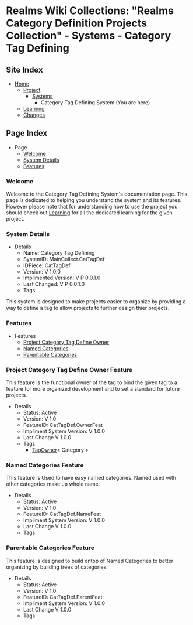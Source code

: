 [Page]:https://github.com/Ancient-Majik-Tech/Learn.Tutorial.MainCollect/blob/main/Project/Systems/CatTagDefSys.md

[Page Home]:https://github.com/Ancient-Majik-Tech/Learn.Tutorial.MainCollect/blob/main/README.md
[Page Learn Home]:https://github.com/Ancient-Majik-Tech/Learn.Tutorial.MainCollect/blob/main/Learn/LearnHome.md
[Page Proj Home]:https://github.com/Ancient-Majik-Tech/Learn.Tutorial.MainCollect/blob/main/Project/ProjectHome.md
[Page Sys Home]:https://github.com/Ancient-Majik-Tech/Learn.Tutorial.MainCollect/blob/main/Project/ProjectHome.md#system-layout
[Page Changes Home]:https://github.com/Ancient-Majik-Tech/Learn.Tutorial.MainCollect/blob/main/Changes/ChangesHome.md

[Sec Welcome]:https://github.com/Ancient-Majik-Tech/Learn.Tutorial.MainCollect/blob/main/Project/Systems/CatTagDefSys.md#welcome
[Sec Details]:https://github.com/Ancient-Majik-Tech/Learn.Tutorial.MainCollect/blob/main/Project/Systems/CatTagDefSys.md#system-details
[Sec Features]:https://github.com/Ancient-Majik-Tech/Learn.Tutorial.MainCollect/blob/main/Project/Systems/CatTagDefSys.md#features

[Feat Define]:[page]#project-category-tag-define-owner-feature
[Feat Name]:[page]#named-categories-feature
[Feat Parent]:[page]#parentable-categories-feature

[Tag Feat TagOwner]:https://github.com/Ancient-Majik-Tech/Learn.Tutorial.Collections/blob/main/Project/Extends/ProjectUpdateInWorks.md

# Realms Wiki Collections: "Realms Category Definition Projects Collection" - Systems - Category Tag Defining

## Site Index

- [Home][Page Home]
	- [Project][Page Proj Home]
		- [Systems][Page Sys Home]
			- Category Tag Defining System (You are here)
	- [Learning][Page Learn Home]
	- [Changes][Page Changes Home]

## Page Index

- Page
	- [Welcome][Sec Welcome]
	- [System Details][Sec Details]
	- [Features][Sec Features]

### Welcome

Welcome to the Category Tag Defining System's documentation page. This page is dedicated to helping you understand the system and its features. However please note that for understanding how to use the project you should check out [Learning][Page Learn Home] for all the dedicated learning for the given project.

### System Details

- Details
	- Name: Category Tag Defining
	- SystemID: MainCollect.CatTagDef
	- IDPiece: CatTagDef
	- Version: V 1.0.0
	- Implimented Version: V P 0.0.1.0
	- Last Changed: V P 0.0.1.0
	- Tags
		

This system is designed to make projects easier to organize by providing a way to define a tag to allow projects to further design thier projects.

### Features

- Features
	- [Project Category Tag Define Owner][Feat Define]
	- [Named Categories][Feat Name]
	- [Parentable Categories][Feat Parent]

### Project Category Tag Define Owner Feature

This feature is the functional owner of the tag to bind the given tag to a feature for more organized development and to set a standard for future projects.

- Details
	- Status: Active
	- Version: V 1.0
	- FeatureID: CatTagDef.OwnerFeat
	- Impliment System Version: V 1.0.0
	- Last Change V 1.0.0
	- Tags
		- [TagOwner][Tag Feat TagOwner]< Category >

### Named Categories Feature

This feature is Used to have easy named categories. Named used with other categories make up whole name.

- Details
	- Status: Active
	- Version: V 1.0
	- FeatureID: CatTagDef.NameFeat
	- Impliment System Version: V 1.0.0
	- Last Change V 1.0.0
	- Tags

### Parentable Categories Feature

This feature is designed to build ontop of Named Categories to better organizing by building trees of categories.

- Details
	- Status: Active
	- Version: V 1.0
	- FeatureID: CatTagDef.ParentFeat
	- Impliment System Version: V 1.0.0
	- Last Change V 1.0.0
	- Tags



